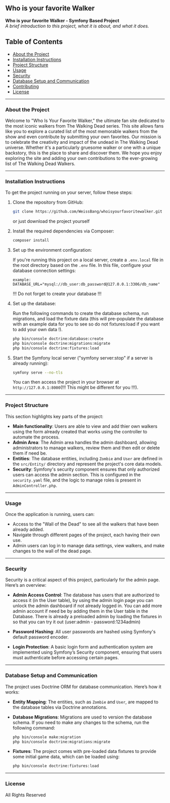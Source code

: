 
## Who is your favorite Walker

**Who is your favorite Walker - Symfony Based Project**  
_A brief introduction to this project, what it is about, and what it does._

## Table of Contents

- [About the Project](#about-the-project)
- [Installation Instructions](#installation-instructions)
- [Project Structure](#project-structure)
- [Usage](#usage)
- [Security](#security)
- [Database Setup and Communication](#database-setup-and-communication)
- [Contributing](#contributing)
- [License](#license)

---

### About the Project

Welcome to "Who Is Your Favorite Walker," the ultimate fan site dedicated to the most iconic walkers from The Walking Dead series. This site allows fans like you to explore a curated list of the most memorable walkers from the show and even contribute by submitting your own favorites. Our mission is to celebrate the creativity and impact of the undead in The Walking Dead universe. Whether it's a particularly gruesome walker or one with a unique backstory, this is the place to share and discover them. We hope you enjoy exploring the site and adding your own contributions to the ever-growing list of The Walking Dead Walkers.

---

### Installation Instructions

To get the project running on your server, follow these steps:

1. Clone the repository from GitHub:

   ```bash
   git clone https://github.com/WeissBang/whoisyourfavoritewalker.git
   ```
   or just download the project yourself

2. Install the required dependencies via Composer:

   ```bash
   composer install
   ```

3. Set up the environment configuration:

   If you're running this project on a local server, create a `.env.local` file in the root directory based on the `.env` file. In this file, configure your database connection settings:

   ```
   example: DATABASE_URL="mysql://db_user:db_password@127.0.0.1:3306/db_name"
   ```
   !!! Do not forget to create your database !!!

4. Set up the database:

   Run the following commands to create the database schema, run migrations, and load the fixture data (this will pre-populate the database with an example data for you to see so do not fixtures:load if you want to add your own data !).

   ```bash
   php bin/console doctrine:database:create
   php bin/console doctrine:migrations:migrate
   php bin/console doctrine:fixtures:load
   ```

5. Start the Symfony local server ("symfony server:stop" if a server is already running):

   ```bash
   symfony serve --no-tls
   ```

   You can then access the project in your browser at `http://127.0.0.1:8000`(!!! This might be different for you !!!).

---

### Project Structure

This section highlights key parts of the project:

- **Main functionality**: Users are able to view and add thier own walkers using the form already created that works using the controller to automate the process.
- **Admin Area**: The Admin area handles the admin dashboard, allowing administrators to manage walkers, review them and then edit or delete them if need be.
- **Entities**: The database entities, including `Zombie` and `User` are defined in the `src/Entity/` directory and represent the project's core data models.
- **Security**: Symfony's security component ensures that only authorized users can access the admin section. This is configured in the `security.yaml` file, and the logic to manage roles is present in `AdminController.php`.

---

### Usage

Once the application is running, users can:

- Access to the "Wall of the Dead" to see all the walkers that have been already added.
- Navigate through different pages of the project, each having their own use.
- Admin users can log in to manage data settings, view walkers, and make changes to the wall of the dead page.

---

### Security

Security is a critical aspect of this project, particularly for the admin page. Here’s an overview:

- **Admin Access Control**: The database has users that are authorized to access it (in the User table), by using the admin login page you can unlock the admin dashboard if not already logged in. You can add more admin account if need be by adding them in the User table in the Database. There is already a preloaded admin by loading the fixtures in so that you can try it out (user:admin - password:1234admin)
  
- **Password Hashing**: All user passwords are hashed using Symfony's default password encoder.

- **Login Protection**: A basic login form and authentication system are implemented using Symfony’s Security component, ensuring that users must authenticate before accessing certain pages.

---

### Database Setup and Communication

The project uses Doctrine ORM for database communication. Here’s how it works:

- **Entity Mapping**: The entities, such as `Zombie` and `User`, are mapped to the database tables via Doctrine annotations.
  
- **Database Migrations**: Migrations are used to version the database schema. If you need to make any changes to the schema, run the following command:

  ```bash
  php bin/console make:migration
  php bin/console doctrine:migrations:migrate
  ```

- **Fixtures**: The project comes with pre-loaded data fixtures to provide some initial game data, which can be loaded using:

  ```bash
  php bin/console doctrine:fixtures:load
  ```

---

### License

All Rights Reserved
